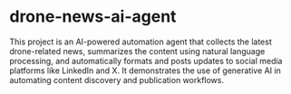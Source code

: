# drone-news-ai-agent
This project is an AI-powered automation agent that collects the latest drone-related news, summarizes the content using natural language processing, and automatically formats and posts updates to social media platforms like LinkedIn and X. It demonstrates the use of generative AI in automating content discovery and publication workflows.
